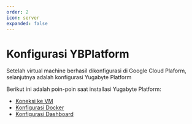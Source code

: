 ```yaml
---
order: 2
icon: server
expanded: false
---
```


# Konfigurasi YBPlatform

Setelah virtual machine berhasil dikonfigurasi di Google Cloud Plaform,
selanjutnya adalah konfigurasi Yugabyte Platform

Berikut ini adalah poin-poin saat installasi Yugabyte Platform:

- [Koneksi ke VM](1.md)
- [Konfigurasi Docker](2.md)
- [Konfigurasi Dashboard](3.md)
